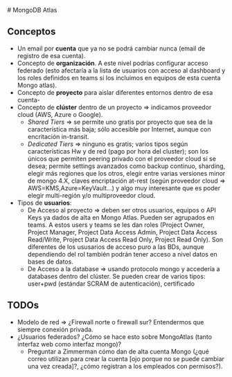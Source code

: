 # MongoDB Atlas

## Conceptos

* Un email por **cuenta** que ya no se podrá cambiar nunca (email de registro de esa cuenta).
* Concepto de **organización**. A este nivel podrías configurar acceso federado (esto afectaría a la lista de usuarios con acceso al dashboard y los roles definidos en teams si los incluimos en equipos de esta cuenta Mongo atlas).
* Concepto de **proyecto** para aislar diferentes entornos dentro de esa cuenta-
* Concepto de **clúster** dentro de un proyecto => indicamos proveedor cloud (AWS, Azure o Google). 
   * *Shared Tiers* => se permite uno gratis por proyecto que sea de la característica más baja; sólo accesible por Internet, aunque con encritación in-transit.
   * *Dedicated Tiers* => ninguno es gratis; varios tipos según características Hw y de red (pago por hora del cluster); son los únicos que permiten peering privado con el proveedor cloud si se desea; permite settings avanzados como backup continuo, sharding, elegir más regiones que los otros, elegir entre varias versiones minor de mongo 4.X, claves encriptación at-rest (según proveedor cloud => AWS=KMS,Azure=KeyVault...) y algo muy interesante que es poder elegir multi-región y/o multiproveedor cloud. 
* Tipos de **usuarios**:
   * De Acceso al proyecto => deben ser otros usuarios, equipos o API Keys ya dados de alta en Mongo Atlas. Pueden ser agrupados en teams. A estos users y teams se les dan roles (Project Owner, Project Manager, Project Data Access Admin, Project Data Access Read/Write, Project Data Access Read Only, Project Read Only). Son diferentes de los ususarios de acceso puro a las BDs, aunque dependiendo del rol también podrán tener acceso a nivel datos en bases de datos.
   * De Acceso a la database => usando protocolo mongo y accedería a databases dentro del clúster. Se pueden crear de varios tipos: user+pwd (estándar SCRAM de autenticación), certificado 

## TODOs

* Modelo de red => ¿Firewall norte o firewall sur? Entendermos que siempre conexión privada.
* ¿Usuarios federados? ¿Cómo se hace esto sobre MongoAtlas (tanto interfaz web como interfaz mongo)?
    * Preguntar a Zimmerman cómo dan de alta cuenta Mongo (¿qué correo utilizan para crear la cuenta [ojo porque no se puede cambiar una vez creada]?, ¿cómo registran a los empleados con permisos?).

